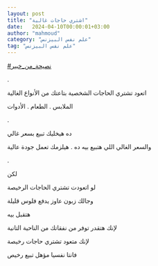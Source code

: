 ```yaml
---
layout: post
title: "اشتري حاجات غالية"
date:   2024-04-10T00:00:01+03:00
author: "mahmoud"
category: "علم نفس البيزنس"
tag: "علم نفس البيزنس"
---
```



[<u>\#نصيحة\_من\_خبير</u>](https://www.facebook.com/hashtag/%D9%86%D8%B5%D9%8A%D8%AD%D8%A9_%D9%85%D9%86_%D8%AE%D8%A8%D9%8A%D8%B1?__eep__=6&__cft__%5b0%5d=AZXkzOCn4EsN79Hyr1MN9pRT_wTkKKKiWwsCliQVoEV1pY8eZz_-fcKeCC9z7gcjCTFAkEDHIncXhsHRMhT9AKwF-g_sByDM9vwZKSGlNDLXvkHUlfJn4nGtYkyVHcXaXRl1vTG33ASbXm2VeLweUg4WKD96ITpIKZpOnIxYNHlVQA&__tn__=*NK-R)

.

اتعود تشتري الحاجات الشخصية بتاعتك من الأنواع
الغالية

الملابس . الطعام . الأدوات

.

ده هيخليك تبيع بسعر غالي

والسعر الغالي اللي هتبيع بيه ده . هيلزمك تعمل جودة
عالية

.

لكن

لو اتعودت تشتري الحاجات الرخيصة

وجالك زبون عاوز يدفع فلوس قليلة

هتقبل بيه

لإنك هتقدر توفر من نفقاتك من الناحية التانية

لإنك متعود تشتري حاجات رخيصة

فانتا نفسيا مؤهل تبيع رخيص

